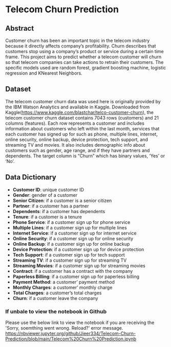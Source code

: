 # Telecom Churn Prediction

## Abstract
Customer churn has been an important topic in the telecom industry because it directly affects company’s profitability. Churn describes that customers stop using a company’s product or service during a certain time frame. This project aims to predict whether a telecom customer will churn so that telecom companies can take actions to retrain their customers. The specific models used are random forest, gradient boosting machine, logistic regression and KNearest Neighbors.

## Dataset 
The telecom customer churn data was used here is originally provided by the IBM Watson Analytics and available in Kaggle. Downloaded from Kaggle(https://www.kaggle.com/blastchar/telco-customer-churn), the telecom customer churn dataset contains 7043 rows (customers) and 21 columns (features). Each row represents a customer and includes information about customers who left within the last month, services that each customer has signed up for such as phone, multiple lines, internet, online security, online backup, device protection, tech support, and streaming TV and movies. It also includes demographic info about customers such as gender, age range, and if they have partners and dependents. The target column is “Churn” which has binary values, ‘Yes’ or ‘No’. 

## Data Dictionary 
- **Customer ID**: unique customer ID
- **Gender**: gender of a customer
- **Senior Citizen**: if a customer is a senior citizen
- **Partner**: if a customer has a partner
- **Dependents**: if a customer has dependents
- **Tenure**: if a customer is a tenure
- **Phone Service**: if a customer sign up for phone service
- **Multiple Lines**: if a customer sign up for multiple lines
- **Internet Service**: if a customer sign up for internet service
- **Online Security**: if a customer sign up for online security
- **Online Backup**: if a customer sign up for online backup
- **Device Protection**: if a customer sign up for device protection
- **Tech Support**: if a customer sign up for tech support
- **Streaming TV**: if a customer sign up for streaming TV
- **Streaming Movies**: if a customer sign up for streaming movies
- **Contract**: if a customer has a contract with the company
- **Paperless Billing**: if a customer sign up for paperless billing
- **Payment Method**: a customer’ payment method
- **Monthly Charges**: a customer’ monthly charge
- **Total Charges**: a customer’s total charges
- **Churn**: if a customer leave the company

### If unbale to view the notebook in Github
Please use the below link to view the notebook if you are receiving the 'Sorry, soemthing went wrong. Reload?' error message.
https://nbviewer.jupyter.org/github/Jieer334/Telecom-Churn-Prediction/blob/main/Telecom%20Churn%20Prediction.ipynb
